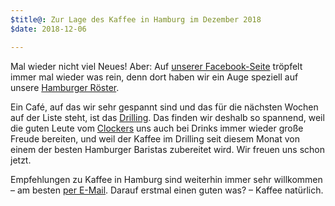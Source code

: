```yaml
---
$title@: Zur Lage des Kaffee in Hamburg im Dezember 2018
$date: 2018-12-06

---
```

Mal wieder nicht viel Neues! Aber: Auf [unserer Facebook-Seite](https://www.facebook.com/hhkaffeecom) tröpfelt immer mal wieder was rein, denn dort haben wir ein Auge speziell auf unsere [Hamburger Röster]([url('/content/pages/roasters.md')]).

Ein Café, auf das wir sehr gespannt sind und das für die nächsten Wochen auf der Liste steht, ist das [Drilling](https://www.facebook.com/drillinghamburg). Das finden wir deshalb so spannend, weil die guten Leute vom [Clockers](https://www.facebook.com/ClockersHamburg) uns auch bei Drinks immer wieder große Freude bereiten, und weil der Kaffee im Drilling seit diesem Monat von einem der besten Hamburger Baristas zubereitet wird. Wir freuen uns schon jetzt. 

Empfehlungen zu Kaffee in Hamburg sind weiterhin immer sehr willkommen – am besten [per E-Mail]([url('/content/pages/contact.md')]). Darauf erstmal einen guten was? – Kaffee natürlich.